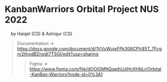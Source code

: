 # KanbanWarriors Orbital Project NUS 2022</br>
&nbsp; &nbsp; &nbsp;by Haiqel (CS) & Ashiqur (CS)
> Documentation -> https://docs.google.com/document/d/1VVxWujeFPk306CPV45T_7Fcgnr2tIrodBZnodt7TSGI/edit?usp=sharing
>> Figma -> https://www.figma.com/file/dOOiGMNQqeihUzlHcKHbLr/Orbital-KanBan-Warriors?node-id=0%3A1
